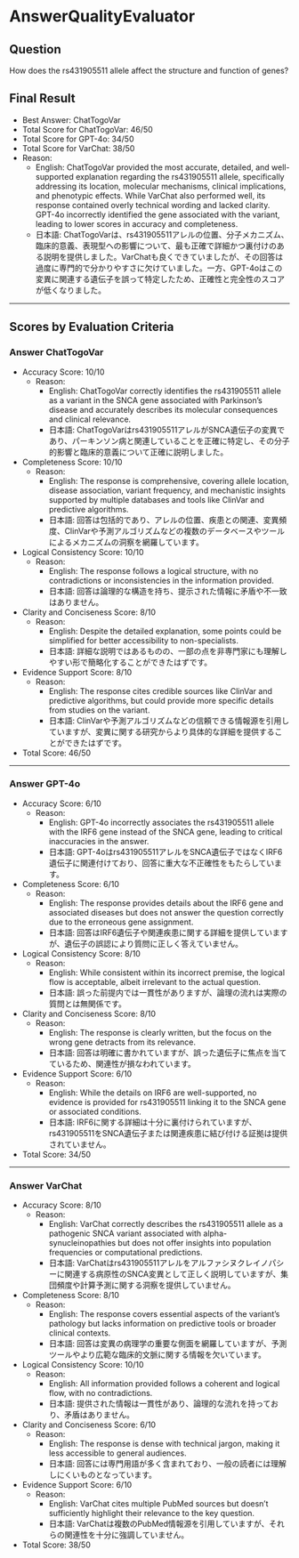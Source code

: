 # AnswerQualityEvaluator

## Question

How does the rs431905511 allele affect the structure and function of genes?

## Final Result

- Best Answer: ChatTogoVar
- Total Score for ChatTogoVar: 46/50
- Total Score for GPT-4o: 34/50
- Total Score for VarChat: 38/50
- Reason:
  - English: ChatTogoVar provided the most accurate, detailed, and well-supported explanation regarding the rs431905511 allele, specifically addressing its location, molecular mechanisms, clinical implications, and phenotypic effects. While VarChat also performed well, its response contained overly technical wording and lacked clarity. GPT-4o incorrectly identified the gene associated with the variant, leading to lower scores in accuracy and completeness.
  - 日本語: ChatTogoVarは、rs431905511アレルの位置、分子メカニズム、臨床的意義、表現型への影響について、最も正確で詳細かつ裏付けのある説明を提供しました。VarChatも良くできていましたが、その回答は過度に専門的で分かりやすさに欠けていました。一方、GPT-4oはこの変異に関連する遺伝子を誤って特定したため、正確性と完全性のスコアが低くなりました。

---

## Scores by Evaluation Criteria

### Answer ChatTogoVar
- Accuracy Score: 10/10
  - Reason: 
    - English: ChatTogoVar correctly identifies the rs431905511 allele as a variant in the SNCA gene associated with Parkinson’s disease and accurately describes its molecular consequences and clinical relevance.
    - 日本語: ChatTogoVarはrs431905511アレルがSNCA遺伝子の変異であり、パーキンソン病と関連していることを正確に特定し、その分子的影響と臨床的意義について正確に説明しました。
- Completeness Score: 10/10
  - Reason: 
    - English: The response is comprehensive, covering allele location, disease association, variant frequency, and mechanistic insights supported by multiple databases and tools like ClinVar and predictive algorithms.
    - 日本語: 回答は包括的であり、アレルの位置、疾患との関連、変異頻度、ClinVarや予測アルゴリズムなどの複数のデータベースやツールによるメカニズムの洞察を網羅しています。
- Logical Consistency Score: 10/10
  - Reason: 
    - English: The response follows a logical structure, with no contradictions or inconsistencies in the information provided.
    - 日本語: 回答は論理的な構造を持ち、提示された情報に矛盾や不一致はありません。
- Clarity and Conciseness Score: 8/10
  - Reason: 
    - English: Despite the detailed explanation, some points could be simplified for better accessibility to non-specialists.
    - 日本語: 詳細な説明ではあるものの、一部の点を非専門家にも理解しやすい形で簡略化することができたはずです。
- Evidence Support Score: 8/10
  - Reason: 
    - English: The response cites credible sources like ClinVar and predictive algorithms, but could provide more specific details from studies on the variant.
    - 日本語: ClinVarや予測アルゴリズムなどの信頼できる情報源を引用していますが、変異に関する研究からより具体的な詳細を提供することができたはずです。
- Total Score: 46/50

---

### Answer GPT-4o
- Accuracy Score: 6/10
  - Reason: 
    - English: GPT-4o incorrectly associates the rs431905511 allele with the IRF6 gene instead of the SNCA gene, leading to critical inaccuracies in the answer.
    - 日本語: GPT-4oはrs431905511アレルをSNCA遺伝子ではなくIRF6遺伝子に関連付けており、回答に重大な不正確性をもたらしています。
- Completeness Score: 6/10
  - Reason: 
    - English: The response provides details about the IRF6 gene and associated diseases but does not answer the question correctly due to the erroneous gene assignment.
    - 日本語: 回答はIRF6遺伝子や関連疾患に関する詳細を提供していますが、遺伝子の誤認により質問に正しく答えていません。
- Logical Consistency Score: 8/10
  - Reason: 
    - English: While consistent within its incorrect premise, the logical flow is acceptable, albeit irrelevant to the actual question.
    - 日本語: 誤った前提内では一貫性がありますが、論理の流れは実際の質問とは無関係です。
- Clarity and Conciseness Score: 8/10
  - Reason: 
    - English: The response is clearly written, but the focus on the wrong gene detracts from its relevance.
    - 日本語: 回答は明確に書かれていますが、誤った遺伝子に焦点を当てているため、関連性が損なわれています。
- Evidence Support Score: 6/10
  - Reason: 
    - English: While the details on IRF6 are well-supported, no evidence is provided for rs431905511 linking it to the SNCA gene or associated conditions.
    - 日本語: IRF6に関する詳細は十分に裏付けられていますが、rs431905511をSNCA遺伝子または関連疾患に結び付ける証拠は提供されていません。
- Total Score: 34/50

---

### Answer VarChat
- Accuracy Score: 8/10
  - Reason: 
    - English: VarChat correctly describes the rs431905511 allele as a pathogenic SNCA variant associated with alpha-synucleinopathies but does not offer insights into population frequencies or computational predictions.
    - 日本語: VarChatはrs431905511アレルをアルファシヌクレイノパシーに関連する病原性のSNCA変異として正しく説明していますが、集団頻度や計算予測に関する洞察を提供していません。
- Completeness Score: 8/10
  - Reason: 
    - English: The response covers essential aspects of the variant’s pathology but lacks information on predictive tools or broader clinical contexts.
    - 日本語: 回答は変異の病理学の重要な側面を網羅していますが、予測ツールやより広範な臨床的文脈に関する情報を欠いています。
- Logical Consistency Score: 10/10
  - Reason: 
    - English: All information provided follows a coherent and logical flow, with no contradictions.
    - 日本語: 提供された情報は一貫性があり、論理的な流れを持っており、矛盾はありません。
- Clarity and Conciseness Score: 6/10
  - Reason: 
    - English: The response is dense with technical jargon, making it less accessible to general audiences.
    - 日本語: 回答には専門用語が多く含まれており、一般の読者には理解しにくいものとなっています。
- Evidence Support Score: 6/10
  - Reason: 
    - English: VarChat cites multiple PubMed sources but doesn’t sufficiently highlight their relevance to the key question.
    - 日本語: VarChatは複数のPubMed情報源を引用していますが、それらの関連性を十分に強調していません。
- Total Score: 38/50